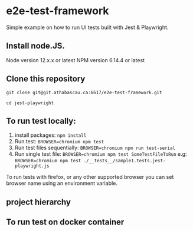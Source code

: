 # e2e-test-framework
Simple example on how to run UI tests built with Jest & Playwright.

## Install node.JS.
Node version 12.x.x or latest
NPM version 6.14.4 or latest

## Clone this repository
```git clone git@git.athabascau.ca:6617/e2e-test-framework.git```

```cd jest-playwright```

## To run test locally:

1. install packages: ```npm install```
2. Run test: ```BROWSER=chromium npm test```
3. Run test files sequentially: ```BROWSER=chromium npm run test-serial```
4. Run single test file: ```BROWSER=chromium npm test SomeTestFileToRun``` e.g: ```BROWSER=chromium npm test ./__tests__/sample1.tests.jest-playwright.js```

To run tests with firefox, or any other supported browser you can set browser name using an environment variable.

## project hierarchy

## To run test on docker container